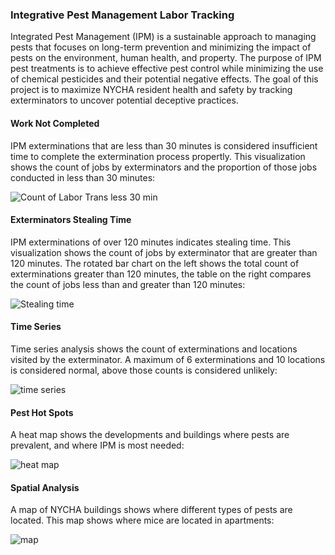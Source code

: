 ### Integrative Pest Management Labor Tracking
Integrated Pest Management (IPM) is a sustainable approach to managing pests that focuses on long-term prevention and minimizing the impact of pests on the environment, human health, and property. The purpose of IPM pest treatments is to achieve effective pest control while minimizing the use of chemical pesticides and their potential negative effects. The goal of this project is to maximize NYCHA resident health and safety by tracking exterminators to uncover potential deceptive practices. 

#### Work Not Completed
IPM exterminations that are less than 30 minutes is considered insufficient time to complete the extermination process propertly. This visualization shows the count of jobs by exterminators and the proportion of those jobs conducted in less than 30 minutes:


![Count of Labor Trans less 30 min](https://github.com/dariusmehri/Integrative-Pest-Management-Labor-Tracking-at-NYCHA/assets/11237613/b422c515-cc15-47ae-96c8-8a5ac5980c44)



#### Exterminators Stealing Time
IPM exterminations of over 120 minutes indicates stealing time. This visualization shows the count of jobs by exterminator that are greater than 120 minutes. The rotated bar chart on the left shows the total count of exterminations greater than 120 minutes, the table on the right compares the count of jobs less than and greater than 120 minutes:


![Stealing time](https://github.com/dariusmehri/Integrative-Pest-Management-Labor-Tracking-at-NYCHA/assets/11237613/ff9e2328-2aa5-474e-8180-ff040a545726)


#### Time Series
Time series analysis shows the count of exterminations and locations visited by the exterminator. A maximum of 6 exterminations and 10 locations is considered normal, above those counts is considered unlikely:

![time series](https://github.com/dariusmehri/Integrative-Pest-Management-Labor-Tracking-at-NYCHA/assets/11237613/06f074cc-dd81-4d57-bb28-9727b1e5ef92)


#### Pest Hot Spots
A heat map shows the developments and buildings where pests are prevalent, and where IPM is most needed: 

![heat map](https://github.com/dariusmehri/Integrative-Pest-Management-Labor-Tracking-at-NYCHA/assets/11237613/68a4e345-47e1-4a11-91d1-1fc7c332a8a1)

#### Spatial Analysis
A map of NYCHA buildings shows where different types of pests are located. This map shows where mice are located in apartments:

![map](https://github.com/dariusmehri/Integrative-Pest-Management-Labor-Tracking-at-NYCHA/assets/11237613/67e096e3-efc4-40e3-8aae-5fa1598ced25)

